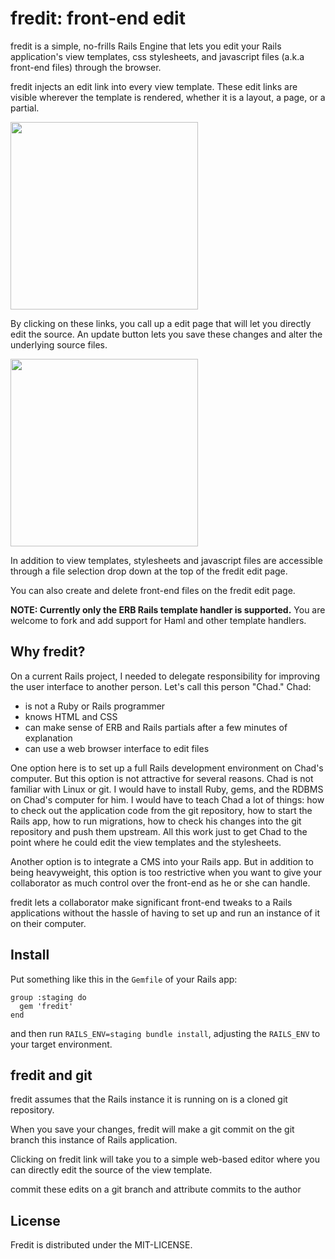 # fredit: front-end edit

fredit is a simple, no-frills Rails Engine that lets you edit your Rails
application's view templates, css stylesheets, and javascript files
(a.k.a front-end files) through the browser.

fredit injects an edit link into every view template. These edit links
are visible wherever the template is rendered, whether it is a layout,
a page, or a partial. 

<img style="width:300px" src="https://github.com/danchoi/fredit/raw/master/screens/links.png"/>

By clicking on these links, you call up a edit page that will let you
directly edit the source. An update button lets you save these changes
and alter the underlying source files.

<img style="width:300px" src="https://github.com/danchoi/fredit/raw/master/screens/fredit.png"/>

In addition to view templates, stylesheets and javascript files are
accessible through a file selection drop down at the top of the fredit
edit page. 

You can also create and delete front-end files on the fredit edit page.

**NOTE: Currently only the ERB Rails template handler is supported.**
You are welcome to fork and add support for Haml and other template
handlers. 


## Why fredit?

On a current Rails project, I needed to delegate responsibility for
improving the user interface to another person. Let's call this person
"Chad." Chad:

* is not a Ruby or Rails programmer
* knows HTML and CSS
* can make sense of ERB and Rails partials after a few minutes of
  explanation 
* can use a web browser interface to edit files

One option here is to set up a full Rails development environment on
Chad's computer. But this option is not attractive for several
reasons. Chad is not familiar with Linux or git. I would have to install
Ruby, gems, and the RDBMS on Chad's computer for him. I would have to
teach Chad a lot of things: how to check out the application code from
the git repository, how to start the Rails app, how to run migrations,
how to check his changes into the git repository and push them upstream.
All this work just to get Chad to the point where he could edit the view
templates and the stylesheets.

Another option is to integrate a CMS into your Rails app. But in
addition to being heavyweight, this option is too restrictive when you want to
give your collaborator as much control over the front-end as he or she can
handle.

fredit lets a collaborator make significant front-end tweaks to a Rails
applications without the hassle of having to set up and run an instance
of it on their computer.



## Install

Put something like this in the `Gemfile` of your Rails app:

    group :staging do
      gem 'fredit'
    end

and then run `RAILS_ENV=staging bundle install`, adjusting the
`RAILS_ENV` to your target environment.




## fredit and git 

fredit assumes that the Rails instance it is running on is a cloned git
repository. 

When you save your changes, fredit will make a git commit on
the git branch this instance of Rails application.

Clicking on fredit link will take you to a simple web-based editor where
you can directly edit the source of the view template.



commit these edits on a git branch and attribute commits to the author



## License

Fredit is distributed under the MIT-LICENSE.
